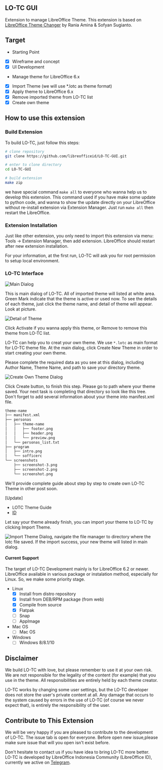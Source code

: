 ## LO-TC GUI
Extension to manage LibreOffice Theme. This extension is based on [LibreOffice Theme Changer](https://github.com/raniaamina/libreoffice-theme) by Rania Amina & Sofyan Sugianto.

## Target
- Starting Point
- [x] Wireframe and concept
- [x] UI Development

- Manage theme for LibreOffice 6.x
- [x] Import Theme (we will use \*.lotc as theme format)
- [x] Apply theme to LibreOffice 6.x
- [x] Remove imported theme from LO-TC list
- [x] Create own theme

## How to use this extension
### Build Extension

To build LO-TC, just follow this steps:
```bash
# clone repository
git clone https://github.com/libreofficeid/LO-TC-GUI.git

# enter to clone directory 
cd LO-TC-GUI

# build extension
make zip
```

we have special command `make all` to everyone who wanna help us to develop this extension. This command used if you have make some update to python code, and wanna to show the update directly on your LibreOffice without re-install extension via Extension Manager. Just run `make all` then restart the LibreOffice.

### Extension Installation

Just like other extension, you only need to import this extension via menu: Tools -> Extension Manager, then add extension. LibreOffice should restart after new extension installation. 

For your information, at the first run, LO-TC will ask you for root permission to setup local environment. 

### LO-TC Interface

![Main Dialog](assets/lotc-1.png)

This is main dialog of LO-TC. All of imported theme will listed at white area. Green Mark indicate that the theme is active or used now. To see the details of each theme, just click the theme name, and detail of theme will appear. Look at picture.

![Detail of Theme](assets/lotc-4.png)

Click Activate if you wanna apply this theme, or Remove to remove this theme from LO-TC list.

LO-TC can help you to creat your own theme. We use `*.lotc` as main format for LO-TC theme file. At the main dialog, click Create New Theme in order to start creating your own theme.

Please complete the required data as you see at this dialog, including Author Name, Theme Name, and path to save your directory theme.

![Create Own Theme Dialog](assets/lotc-2.png)

Click Create button, to finish this step. Please go to path where your theme saved. Your next task is completing that directory so look like this tree. Don't forget to add several information about your theme into manifest.xml file.


```bash
theme-name
├── manifest.xml
├── personas
│   ├── theme-name
│   │   ├── footer.png
│   │   ├── header.png
│   │   └── preview.png
│   └── personas_list.txt
├── program
│   ├── intro.png
│   └── sofficerc
└── screenshots
    ├── screenshot-3.png
    ├── screenshot-2.png
    └── screenshot.png
```

We'll provide complete guide about step by step to create own LO-TC Theme in other post soon.

[Update]
- LOTC Theme Guide
 - [ID](https://lumbung.libreoffice.id/materi/panduan-membuat-tema-untuk-lotc/) 

Let say your theme already finish, you can import your theme to LO-TC by clicking Import Theme.

![Import Theme Dialog](assets/lotc-3.png), navigate the file manager to directory where the lotc file saved. If the import success, your new theme will listed in main dialog.

#### Current Support

The target of LO-TC Development mainly is for LibreOffice 6.2 or newer. LibreOffice available in various package or instalation method, especially for Linux. So, we make some priority stage.

- Linux
	- [x] Install from distro repository
	- [x] Install from DEB/RPM package (from web)
	- [x] Compile from source
	- [x] Flatpak
	- [ ] Snap
	- [ ] AppImage

- Mac OS
	- [ ] Mac OS

- Windows
	- [ ] Windows 8/8.1/10

## Disclaimer

We build LO-TC with love, but please remember to use it at your own risk. We are not responsible for the legality of the content (for example) that you use in the theme. All responsibilities are entirely held by each theme creator.

LO-TC works by changing some user settings, but the LO-TC developer does not store the user's private content at all. Any damage that occurs to the system caused by errors in the use of LO-TC (of course we never expect that), is entirely the responsibility of the user.

## Contribute to This Extension

We will be very happy if you are pleased to contribute to the development of LO-TC. The issue tab is open for everyone. Before open new issue,please make sure issue that will you open isn't exist before.

Don't hesitate to contact us if you have idea to bring LO-TC more better. LO-TC is developed by LibreOffice Indonesia Community (LibreOffice ID), currently we active on [Telegram](https://t.me/LibreOfficeID).
